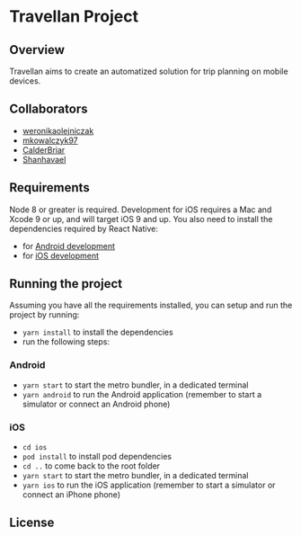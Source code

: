 # Travellan Project
## Overview
Travellan aims to create an automatized solution for trip planning on mobile devices.

## Collaborators
- [weronikaolejniczak](https://github.com/weronikaolejniczak)
- [mkowalczyk97](https://github.com/mkowalczyk97)
- [CalderBriar](https://github.com/CalderBriar)
- [Shanhavael](https://github.com/Shanhavael/travellan-project)

## Requirements
Node 8 or greater is required. Development for iOS requires a Mac and Xcode 9 or up, and will target iOS 9 and up.
You also need to install the dependencies required by React Native:
- for [Android development](https://facebook.github.io/react-native/docs/getting-started.html#installing-dependencies-3)
- for [iOS development](https://facebook.github.io/react-native/docs/getting-started.html#installing-dependencies)


## Running the project
Assuming you have all the requirements installed, you can setup and run the project by running:
- `yarn install` to install the dependencies
- run the following steps:

### Android
- `yarn start` to start the metro bundler, in a dedicated terminal
- `yarn android` to run the Android application (remember to start a simulator or connect an Android phone)

### iOS
- `cd ios`
- `pod install` to install pod dependencies
- `cd ..` to come back to the root folder
- `yarn start` to start the metro bundler, in a dedicated terminal
- `yarn ios` to run the iOS application (remember to start a simulator or connect an iPhone phone)


## License
